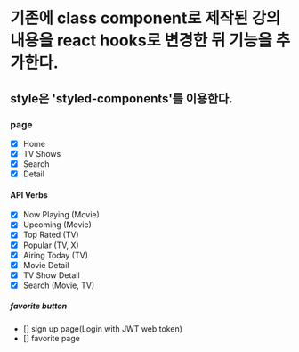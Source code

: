 # 기존에 class component로 제작된 강의내용을 react hooks로 변경한 뒤 기능을 추가한다.

## style은 'styled-components'를 이용한다.

### page

- [x] Home
- [x] TV Shows
- [x] Search
- [x] Detail

#### API Verbs

- [x] Now Playing (Movie)
- [x] Upcoming (Movie)
- [x] Top Rated (TV)
- [x] Popular (TV, X)
- [x] Airing Today (TV)
- [x] Movie Detail
- [x] TV Show Detail
- [x] Search (Movie, TV)

##### favorite button

- [] sign up page(Login with JWT web token)
- [] favorite page
